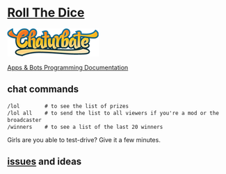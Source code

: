 # [Roll The Dice](https://github.com/noud/chaturbate/blob/master/jeffreyvels1994/Roll_The_Dice.js)

[![Chaturbate](./../logo.png?raw=true "Chaturbate")
](https://chaturbate.com/)

[Apps & Bots Programming Documentation](https://chaturbate.com/apps/docs)

## chat commands

```
/lol        # to see the list of prizes 
/lol all    # to send the list to all viewers if you're a mod or the broadcaster
/winners    # to see a list of the last 20 winners 
```

Girls are you able to test-drive? Give it a few minutes.

## [issues](https://github.com/noud/chaturbate/issues) and ideas